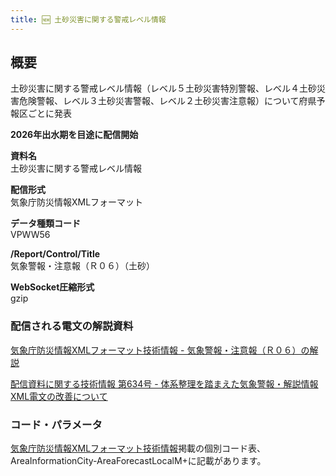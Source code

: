 ```yaml
---
title: 🆕 土砂災害に関する警戒レベル情報
---
```


## 概要
土砂災害に関する警戒レベル情報（レベル５土砂災害特別警報、レベル４土砂災害危険警報、レベル３土砂災害警報、レベル２土砂災害注意報）について府県予報区ごとに発表

**2026年出水期を目途に配信開始**

**資料名** <br/>
土砂災害に関する警戒レベル情報
 
**配信形式** <br/>
気象庁防災情報XMLフォーマット

**データ種類コード** <br/>
VPWW56

**/Report/Control/Title** <br/>
気象警報・注意報（Ｒ０６）（土砂）
 
**WebSocket圧縮形式** <br/>
gzip

### 配信される電文の解説資料
[気象庁防災情報XMLフォーマット技術情報 - 気象警報・注意報（Ｒ０６）の解説](https://dmdata.jp/docs/jma/manual/0206-0206.pdf)


[配信資料に関する技術情報 第634号 - 体系整理を踏まえた気象警報・解説情報XML電文の改善について](https://dmdata.jp/docs/jma/technical/634.pdf)
 
### コード・パラメータ
[気象庁防災情報XMLフォーマット技術情報](http://xml.kishou.go.jp/tec_material.html)掲載の個別コード表、AreaInformationCity-AreaForecastLocalM+に記載があります。
